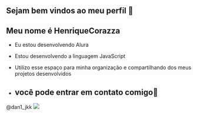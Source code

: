 ## Sejam bem vindos ao meu perfil 💙
## Meu nome é HenriqueCorazza

- Eu estou desenvolvendo Alura
- Estou desenvolvendo a linguagem JavaScript
- Utilizo esse espaço para minha organização e compartilhando dos meus projetos desenvolvidos

- ## você pode entrar em contato comigo📧

 @dan1_jkk
![](https://media.tenor.com/H-Mkm2nMKYkAAAAM/spiderman-fortnite.gif)


